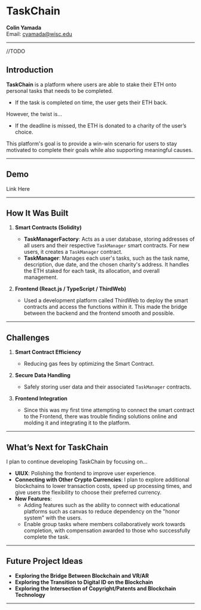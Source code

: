 # TaskChain
**Colin Yamada**  
Email: [cyamada@wisc.edu](mailto:cyamada@wisc.edu)

---
//TODO
## Introduction

**TaskChain** is a platform where users are able to stake their ETH onto personal tasks that needs to be completed. 

- If the task is completed on time, the user gets their ETH back.  

However, the twist is...

- If the deadline is missed, the ETH is donated to a charity of the user’s choice.  

This platform's goal is to provide a win-win scenario for users to stay motivated to complete their goals while also supporting meaningful causes.

---

## Demo

Link Here

---

## How It Was Built 

1. **Smart Contracts (Solidity)**  
   - **TaskManagerFactory**: Acts as a user database, storing addresses of all users and their respective `TaskManager` smart contracts. For new users, it creates a `TaskManager` contract.
   - **TaskManager**: Manages each user's tasks,  such as the task name, description, due date, and the chosen charity's address. It handles the ETH staked for each task, its allocation, and overall management.

2. **Frontend (React.js / TypeScript / ThirdWeb)**  
   - Used a development platform called ThirdWeb to deploy the smart contracts and access the functions within it. This made the bridge between the backend and the frontend smooth and possible. 
---

## Challenges

1. **Smart Contract Efficiency**  
   - Reducing gas fees by optimizing the Smart Contract.

2. **Secure Data Handling**  
   - Safely storing user data and their associated `TaskManager` contracts.

3. **Frontend Integration**  
   - Since this was my first time attempting to connect the smart contract to the Frontend, there was trouble finding solutions online and molding it and integrating it to the platform.

---

## What’s Next for TaskChain

I plan to continue developing TaskChain by focusing on...
- **UIUX**: Polishing the frontend to improve user experience.
- **Connecting with Other Crypto Currencies**: I plan to explore additional blockchains to lower transaction costs, speed up processing times, and give users the flexibility to choose their preferred currency.
- **New Features**: 
  - Adding features such as the ability to connect with educational platforms such as canvas to reduce dependency on the "honor system" with the users.
  - Enable group tasks where members collaboratively work towards completion, with compensation awarded to those who successfully complete the task.

---

## Future Project Ideas

- **Exploring the Bridge Between Blockchain and VR/AR**
- **Exploring the Transition to Digital ID on the Blockchain**
- **Exploring the Intersection of Copyright/Patents and Blockchain Technology**

---